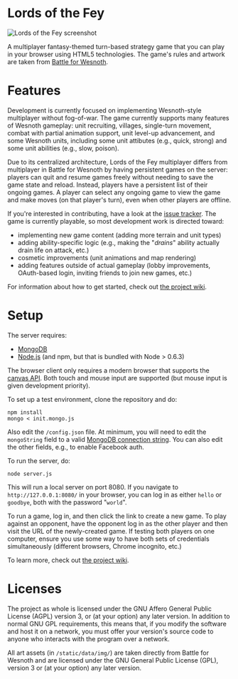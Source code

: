 Lords of the Fey
=======

![Lords of the Fey screenshot](https://apsillers.github.io/images/projects/fey.png)

A multiplayer fantasy-themed turn-based strategy game that you can play in your browser using HTML5 technologies. The game's rules and artwork are taken from [Battle for Wesnoth](http://www.wesnoth.org).

# Features

Development is currently focused on implementing Wesnoth-style multiplayer without fog-of-war. The game currently supports many features of Wesnoth gameplay: unit recruiting, villages, single-turn movement, combat with partial animation support, unit level-up advancement, and some Wesnoth units, including some unit attibutes (e.g., quick, strong) and some unit abilities (e.g., slow, poison).

Due to its centralized architecture, Lords of the Fey multiplayer differs from multiplayer in Battle for Wesnoth by having persistent games on the server: players can quit and resume games freely without needing to save the game state and reload. Instead, players have a persistent list of their ongoing games. A player can select any ongoing game to view the game and make moves (on that player's turn), even when other players are offline.

If you're interested in contributing, have a look at the [issue tracker](https://github.com/apsillers/lords-of-the-fey/issues). The game is currently playable, so most development work is directed toward:

 * implementing new game content (adding more terrain and unit types)
 * adding ability-specific logic (e.g., making the "*drains*" ability actually drain life on attack, etc.)
 * cosmetic improvements (unit animations and map rendering)
 * adding features outside of actual gameplay (lobby improvements, OAuth-based login, inviting friends to join new games, etc.)

For information about how to get started, check out [the project wiki](https://github.com/apsillers/lords-of-the-fey/wiki).

# Setup

The server requires:

 * [MongoDB](https://www.mongodb.org/)
 * [Node.js](http://nodejs.org/) (and npm, but that is bundled with Node > 0.6.3)

The browser client only requires a modern browser that supports the [canvas API](http://caniuse.com/canvas). Both touch and mouse input are supported (but mouse input is given development priority).

To set up a test environment, clone the repository and do:

    npm install
    mongo < init.mongo.js

Also edit the `/config.json` file. At minimum, you will need to edit the `mongoString` field to a valid [MongoDB connection string](http://docs.mongodb.org/manual/reference/connection-string/). You can also edit the other fields, e.g., to enable Facebook auth.

To run the server, do:

    node server.js

This will run a local server on port 8080. If you navigate to `http://127.0.0.1:8080/` in your browser, you can log in as either `hello` or `goodbye`, both with the password "`world`".

To run a game, log in, and then click the link to create a new game. To play against an opponent, have the opponent log in as the other player and then visit the URL of the newly-created game. If testing both players on one computer, ensure you use some way to have both sets of credentials simultaneously (different browsers, Chrome incognito, etc.)

To learn more, check out [the project wiki](https://github.com/apsillers/lords-of-the-fey/wiki).

# Licenses

The project as whole is licensed under the GNU Affero General Public License (AGPL) version 3, or (at your option) any later version. In addition to normal GNU GPL requirements, this means that, if you modify the software and host it on a network, you must offer your version's source code to anyone who interacts with the program over a network.

All art assets (in `/static/data/img/`) are taken directly from Battle for Wesnoth and are licensed under the GNU General Public License (GPL), version 3 or (at your option) any later version.
